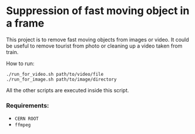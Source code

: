 # Suppression of fast moving object in a frame
This project is to remove fast moving objects from images or video. It could be useful to remove tourist from photo or cleaning up a video taken from train.

How to run:
```
./run_for_video.sh path/to/video/file
./run_for_image.sh path/to/image/directory
```
All the other scripts are executed inside this script.

### Requirements:
- `CERN ROOT`
- `ffmpeg`
